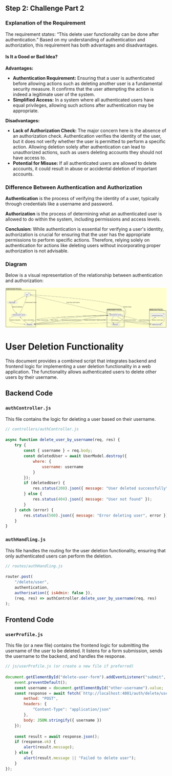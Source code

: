 ## Step 2: Challenge Part 2

### Explanation of the Requirement

The requirement states: “This delete user functionality can be done after authentication.” Based on my understanding of authentication and authorization, this requirement has both advantages and disadvantages.

#### Is It a Good or Bad Idea?

**Advantages:**
- **Authentication Requirement:** Ensuring that a user is authenticated before allowing actions such as deleting another user is a fundamental security measure. It confirms that the user attempting the action is indeed a legitimate user of the system.
- **Simplified Access:** In a system where all authenticated users have equal privileges, allowing such actions after authentication may be appropriate.

**Disadvantages:**
- **Lack of Authorization Check:** The major concern here is the absence of an authorization check. Authentication verifies the identity of the user, but it does not verify whether the user is permitted to perform a specific action. Allowing deletion solely after authentication can lead to unauthorized actions, such as users deleting accounts they should not have access to.
- **Potential for Misuse:** If all authenticated users are allowed to delete accounts, it could result in abuse or accidental deletion of important accounts.

### Difference Between Authentication and Authorization

**Authentication** is the process of verifying the identity of a user, typically through credentials like a username and password.

**Authorization** is the process of determining what an authenticated user is allowed to do within the system, including permissions and access levels.

**Conclusion:** While authentication is essential for verifying a user's identity, authorization is crucial for ensuring that the user has the appropriate permissions to perform specific actions. Therefore, relying solely on authentication for actions like deleting users without incorporating proper authorization is not advisable.

### Diagram

Below is a visual representation of the relationship between authentication and authorization:

![Authentication and Authorization Process](./image.png)












# User Deletion Functionality

This document provides a combined script that integrates backend and frontend logic for implementing a user deletion functionality in a web application. The functionality allows authenticated users to delete other users by their username.

## Backend Code

### `authController.js`

This file contains the logic for deleting a user based on their username.

```javascript
// controllers/authController.js

async function delete_user_by_username(req, res) {
    try {
        const { username } = req.body;
        const deletedUser = await UserModel.destroy({
            where: {
                username: username
            }
        });
        if (deletedUser) {
            res.status(200).json({ message: "User deleted successfully" });
        } else {
            res.status(404).json({ message: "User not found" });
        }
    } catch (error) {
        res.status(500).json({ message: "Error deleting user", error });
    }
}
```

### `authHandling.js`

This file handles the routing for the user deletion functionality, ensuring that only authenticated users can perform the deletion.

```javascript
// routes/authHandling.js

router.post(
    "/delete/user",
    authentication,
    authorisation({ isAdmin: false }),
    (req, res) => authController.delete_user_by_username(req, res)
);
```

## Frontend Code

### `userProfile.js`

This file (or a new file) contains the frontend logic for submitting the username of the user to be deleted. It listens for a form submission, sends the username to the backend, and handles the response.

```javascript
// js/userProfile.js (or create a new file if preferred)

document.getElementById("delete-user-form").addEventListener("submit", async (event) => {
    event.preventDefault();
    const username = document.getElementById("other-username").value;
    const response = await fetch(`http://localhost:4001/auth/delete/user`, {
        method: "POST",
        headers: {
            "Content-Type": "application/json"
        },
        body: JSON.stringify({ username })
    });

    const result = await response.json();
    if (response.ok) {
        alert(result.message);
    } else {
        alert(result.message || "Failed to delete user");
    }
});

